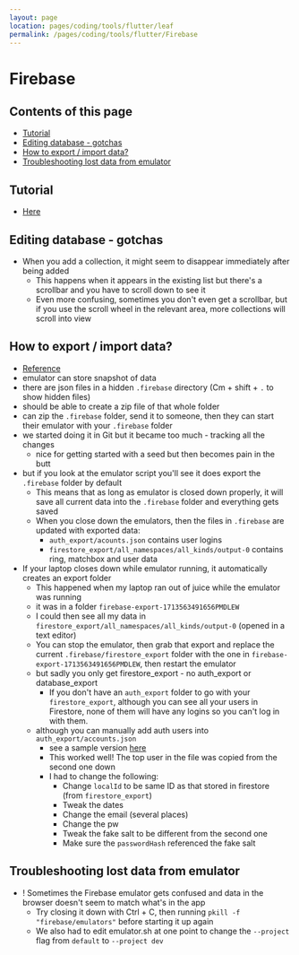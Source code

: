 ```yaml
---
layout: page
location: pages/coding/tools/flutter/leaf
permalink: /pages/coding/tools/flutter/Firebase
---
```


# Firebase

## Contents of this page

- [Tutorial](#tutorial)
- [Editing database - gotchas](#editing-database---gotchas)
- [How to export / import data?](#how-to-export--import-data)
- [Troubleshooting lost data from emulator](#troubleshooting-lost-data-from-emulator)

## Tutorial

- [Here](https://firebase.google.com/docs/guides)

## Editing database - gotchas

- When you add a collection, it might seem to disappear immediately after being added
  - This happens when it appears in the existing list but there's a scrollbar and you have to scroll down to see it
  - Even more confusing, sometimes you don't even get a scrollbar, but if you use the scroll wheel in the relevant area, more collections will scroll into view

## How to export / import data? 

- [Reference](https://firebase.google.com/docs/firestore/manage-data/export-import)
- emulator can store snapshot of data
- there are json files in a hidden `.firebase` directory (Cm + shift + `.` to show hidden files)
- should be able to create a zip file of that whole folder
- can zip the `.firebase` folder, send it to someone, then they can start their emulator with your `.firebase` folder
- we started doing it in Git but it became too much - tracking all the changes
    - nice for getting started with a seed but then becomes pain in the butt
- but if you look at the emulator script you'll see it does export the `.firebase` folder by default
    - This means that as long as emulator is closed down properly, it will save all current data into the `.firebase` folder and everything gets saved
    - When you close down the emulators, then the files in `.firebase` are updated with exported data: 
        - `auth_export/acounts.json` contains user logins
        - `firestore_export/all_namespaces/all_kinds/output-0` contains ring, matchbox and user data
- If your laptop closes down while emulator running, it automatically creates an export folder
    - This happened when my laptop ran out of juice while the emulator was running
    - it was in a folder `firebase-export-1713563491656PMDLEW` 
    - I could then see all my data in `firestore_export/all_namespaces/all_kinds/output-0` (opened in a text editor)
    - You can stop the emulator, then grab that export and replace the current `.firebase/firestore_export` folder with the one in `firebase-export-1713563491656PMDLEW`, then restart the emulator
    - but sadly you only get firestore_export - no auth_export or database_export
        - If you don't have an `auth_export` folder to go with your `firestore_export`, although you can see all your users in Firestore, none of them will have any logins so you can't log in with them.
    - although you can manually add auth users into `auth_export/accounts.json`
        - see a sample version [here](/flutter-construct/construct-accounts-test.json)
        - This worked well! The top user in the file was copied from the second one down
        - I had to change the following:
            - Change `localId` to be same ID as that stored in firestore (from `firestore_export`)
            - Tweak the dates
            - Change the email (several places)
            - Change the pw
            - Tweak the fake salt to be different from the second one
            - Make sure the `passwordHash` referenced the fake salt

## Troubleshooting lost data from emulator

- ! Sometimes the Firebase emulator gets confused and data in the browser doesn't seem to match what's in the app
  - Try closing it down with Ctrl + C, then running `pkill -f "firebase/emulators"` before starting it up again
  - We also had to edit emulator.sh at one point to change the `--project` flag from `default` to `--project dev`


    
